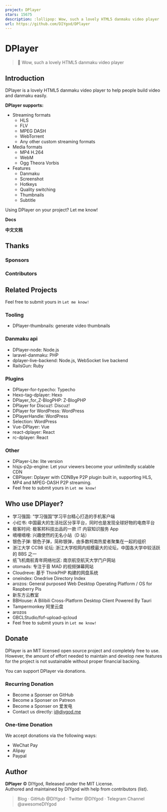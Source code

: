 ```yaml
---
project: DPlayer
stars: 15675
description: :lollipop: Wow, such a lovely HTML5 danmaku video player
url: https://github.com/DIYgod/DPlayer
---
```


DPlayer
=======

> 🍭 Wow, such a lovely HTML5 danmaku video player

Introduction
------------

DPlayer is a lovely HTML5 danmaku video player to help people build video and danmaku easily.

**DPlayer supports:**

-   Streaming formats
    -   HLS
    -   FLV
    -   MPEG DASH
    -   WebTorrent
    -   Any other custom streaming formats
-   Media formats
    -   MP4 H.264
    -   WebM
    -   Ogg Theora Vorbis
-   Features
    -   Danmaku
    -   Screenshot
    -   Hotkeys
    -   Quality switching
    -   Thumbnails
    -   Subtitle

Using DPlayer on your project? Let me know!

**Docs**

**中文文档**

Thanks
------

### Sponsors

### Contributors

Related Projects
----------------

Feel free to submit yours in `Let me know!`

### Tooling

-   DPlayer-thumbnails: generate video thumbnails

### Danmaku api

-   DPlayer-node: Node.js
-   laravel-danmaku: PHP
-   dplayer-live-backend: Node.js, WebSocket live backend
-   RailsGun: Ruby

### Plugins

-   DPlayer-for-typecho: Typecho
-   Hexo-tag-dplayer: Hexo
-   DPlayer\_for\_Z-BlogPHP: Z-BlogPHP
-   DPlayer for Discuz!: Discuz!
-   DPlayer for WordPress: WordPress
-   DPlayerHandle: WordPress
-   Selection: WordPress
-   Vue-DPlayer: Vue
-   react-dplayer: React
-   rc-dplayer: React

### Other

-   DPlayer-Lite: lite version
-   hlsjs-p2p-engine: Let your viewers become your unlimitedly scalable CDN
-   CBPlayer: Dplayer with CDNBye P2P plugin built in, supporting HLS, MP4 and MPEG-DASH P2P streaming.
-   Feel free to submit yours in `Let me know!`

Who use DPlayer?
----------------

-   学习强国: “学习强国”学习平台精心打造的手机客户端
-   小红书: 中国最大的生活社区分享平台，同时也是发现全球好物的电商平台
-   极客时间: 极客邦科技出品的一款 IT 内容知识服务 App
-   嘀哩嘀哩: 兴趣使然的无名小站（D 站）
-   银色子弹: 银色子弹，简称银弹，由多数柯南热爱者聚集在一起的组织
-   浙江大学 CC98 论坛: 浙江大学校网内规模最大的论坛，中国各大学中较活跃的 BBS 之一
-   纸飞机南航青年网络社区: 南京航空航天大学门户网站
-   otomads: 专注于音 MAD 的视频弹幕网站
-   Cloudreve: 基于 ThinkPHP 构建的网盘系统
-   oneindex: Onedrive Directory Index
-   arozos: General purposed Web Desktop Operating Platform / OS for Raspberry Pis
-   新东方云教室
-   BBHouse: A Bilibili Cross-Platform Desktop Client Powered By Tauri
-   Tampermonkey 阿里云盘
-   arozos
-   GBCLStudio/fof-upload-qcloud
-   Feel free to submit yours in `Let me know!`

Donate
------

DPlayer is an MIT licensed open source project and completely free to use. However, the amount of effort needed to maintain and develop new features for the project is not sustainable without proper financial backing.

You can support DPlayer via donations.

### Recurring Donation

-   Become a Sponser on GitHub
-   Become a Sponser on Patreon
-   Become a Sponser on 爱发电
-   Contact us directly: i@diygod.me

### One-time Donation

We accept donations via the following ways:

-   WeChat Pay
-   Alipay
-   Paypal

Author
------

**DPlayer** © DIYgod, Released under the MIT License.  
Authored and maintained by DIYgod with help from contributors (list).

> Blog · GitHub @DIYgod · Twitter @DIYgod · Telegram Channel @awesomeDIYgod

